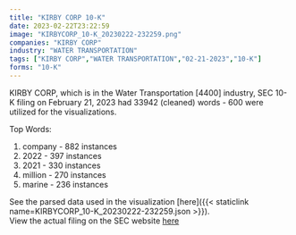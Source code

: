 ```yaml
---
title: "KIRBY CORP 10-K"
date: 2023-02-22T23:22:59
image: "KIRBYCORP_10-K_20230222-232259.png"
companies: "KIRBY CORP"
industry: "WATER TRANSPORTATION"
tags: ["KIRBY CORP","WATER TRANSPORTATION","02-21-2023","10-K"]
forms: "10-K"
---
```

KIRBY CORP, which is in the Water Transportation [4400] industry, SEC 10-K filing on February 21, 2023 had 33942 (cleaned) words - 600 were utilized for the visualizations.

Top Words:
1. company - 882 instances
2. 2022 - 397 instances
3. 2021 - 330 instances
4. million - 270 instances
5. marine - 236 instances


See the parsed data used in the visualization [here]({{< staticlink name=KIRBYCORP_10-K_20230222-232259.json >}}).  
View the actual filing on the SEC website [here](https://www.sec.gov/Archives/edgar/data/56047/0000950170-23-003306.txt)